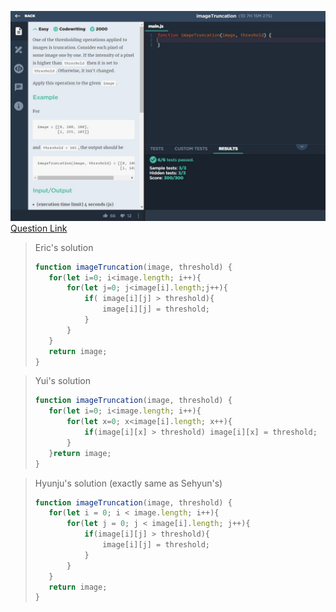 ![(2019.09.14)imageTruncation](images/(2019.09.14)imageTruncation.jpg)
[Question Link](https://app.codesignal.com/challenge/dCaEbiRHRxXdH3xi9)

> Eric's solution
>```js
>function imageTruncation(image, threshold) {
>    for(let i=0; i<image.length; i++){
>        for(let j=0; j<image[i].length;j++){
>            if( image[i][j] > threshold){
>                image[i][j] = threshold;
>            }
>        }
>    }
>    return image;
>}
>```

> Yui's solution
>```js
>function imageTruncation(image, threshold) {
>    for(let i=0; i<image.length; i++){
>        for(let x=0; x<image[i].length; x++){
>            if(image[i][x] > threshold) image[i][x] = threshold;
>        }
>    }return image;
>}
>```

> Hyunju's solution (exactly same as Sehyun's)
>```js
>function imageTruncation(image, threshold) {
>    for(let i = 0; i < image.length; i++){
>        for(let j = 0; j < image[i].length; j++){
>            if(image[i][j] > threshold){
>                image[i][j] = threshold;
>            }
>        }
>    }
>    return image;
>}
>```
